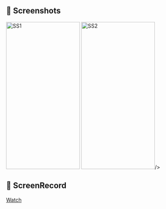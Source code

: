 ## 📸 Screenshots
<p>
  <img src="https://github.com/cevdetkilickeser/AnimatedVisibility/blob/master/Screenshots/1.png" alt="SS1" width="200" height="400"/>
  <img src="https://github.com/cevdetkilickeser/AnimatedVisibility/blob/master/Screenshots/2.png" alt="SS2" width="200" height="400"/>/>
</p>


## 🎥 ScreenRecord
[Watch](https://drive.google.com/file/d/1komPoAxyCVGQ5USRWY44M3JrHIPrCIya/view?usp=sharing)